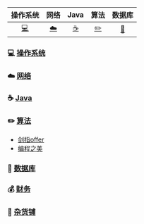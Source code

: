 | 操作系统 | 网络 | Java | 算法 | 数据库 |
| :---: | :---: | :---: | :---: | :---: |
| [:computer:](#computer-操作系统) | [:cloud:](#cloud-网络) | [:coffee:](#coffee-java) | [:pencil2:](#pencil2-算法) | [:floppy_disk:](#floppy_disk-数据库) |

### :computer: [操作系统](https://github.com/lvyalong2019/323/tree/lvyalong/%E6%93%8D%E4%BD%9C%E7%B3%BB%E7%BB%9F)
### :cloud: [网络](https://github.com/lvyalong2019/323/tree/lvyalong/%E7%BD%91%E7%BB%9C)
### :coffee: [Java](https://github.com/lvyalong2019/323/tree/lvyalong/Java)
### :pencil2: [算法](https://github.com/lvyalong2019/323/tree/lvyalong/%E7%AE%97%E6%B3%95)
- [剑指offer](https://github.com/lvyalong2019/323/tree/master/%E7%AE%97%E6%B3%95/%E5%89%91%E6%8C%87offer)
- [编程之美](https://github.com/lvyalong2019/323/tree/master/%E7%AE%97%E6%B3%95/%E7%BC%96%E7%A8%8B%E4%B9%8B%E7%BE%8E)
### :floppy_disk: [数据库](https://github.com/lvyalong2019/323/tree/lvyalong/%E6%95%B0%E6%8D%AE%E5%BA%93)
### :moneybag: [财务](https://github.com/lvyalong2019/323/tree/master/%E8%B4%A2%E5%8A%A1)
### :convenience_store: [杂货铺](https://github.com/lvyalong2019/323/tree/master/%E6%9D%82%E8%B4%A7%E9%93%BA)
